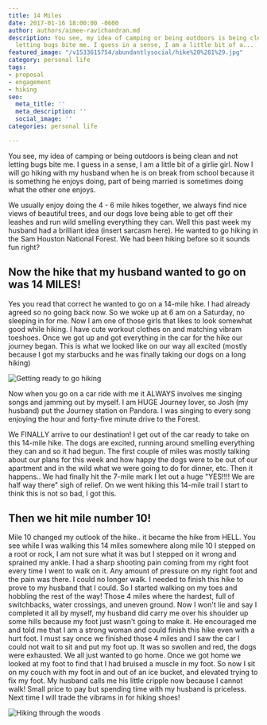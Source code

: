 ```yaml
---
title: 14 Miles
date: 2017-01-16 18:00:00 -0600
author: authors/aimee-ravichandran.md
description: You see, my idea of camping or being outdoors is being clean and not
  letting bugs bite me. I guess in a sense, I am a little bit of a...
featured_image: "/v1533615754/abundantlysocial/hike%20%281%29.jpg"
category: personal life
tags:
- proposal
- engagement
- hiking
seo:
  meta_title: ''
  meta_description: ''
  social_image: ''
categories: personal life

---
```

You see, my idea of camping or being outdoors is being clean and not letting bugs bite me. I guess in a sense, I am a little bit of a girlie girl. Now I will go hiking with my husband when he is on break from school because it is something he enjoys doing, part of being married is sometimes doing what the other one enjoys.

We usually enjoy doing the 4 - 6 mile hikes together, we always find nice views of beautiful trees, and our dogs love being able to get off their leashes and run wild smelling everything they can. Well this past week my husband had a brilliant idea (insert sarcasm here). He wanted to go hiking in the Sam Houston National Forest. We had been hiking before so it sounds fun right?

## Now the hike that my husband wanted to go on was 14 MILES!

Yes you read that correct he wanted to go on a 14-mile hike. I had already agreed so no going back now. So we woke up at 6 am on a Saturday, no sleeping in for me. Now I am one of those girls that likes to look somewhat good while hiking. I have cute workout clothes on and matching vibram toeshoes. Once we got up and got everything in the car for the hike our journey began. This is what we looked like on our way all excited (mostly because I got my starbucks and he was finally taking our dogs on a long hiking)

![Getting ready to go hiking](https://res.cloudinary.com/modii/w_840,q_50,f_auto/v1533615751/abundantlysocial/hiking%20%281%29.jpg)

Now when you go on a car ride with me it ALWAYS involves me singing songs and jamming out by myself. I am HUGE Journey lover, so Josh (my husband) put the Journey station on Pandora. I was singing to every song enjoying the hour and forty-five minute drive to the Forest.

We FINALLY arrive to our destination! I get out of the car ready to take on this 14-mile hike. The dogs are excited, running around smelling everything they can and so it had begun. The first couple of miles was mostly talking about our plans for this week and how happy the dogs were to be out of our apartment and in the wild what we were going to do for dinner, etc. Then it happens.. We had finally hit the 7-mile mark I let out a huge "YES!!!! We are half way there" sigh of relief. On we went hiking this 14-mile trail I start to think this is not so bad, I got this.

## Then we hit mile number 10!

Mile 10 changed my outlook of the hike.. it became the hike from HELL. You see while I was walking this 14 miles somewhere along mile 10 I stepped on a root or rock, I am not sure what it was but I stepped on it wrong and sprained my ankle. I had a sharp shooting pain coming from my right foot every time I went to walk on it. Any amount of pressure on my right foot and the pain was there. I could no longer walk. I needed to finish this hike to prove to my husband that I could. So I started walking on my toes and hobbling the rest of the way! Those 4 miles where the hardest, full of switchbacks, water crossings, and uneven ground. Now I won't lie and say I completed it all by myself, my husband did carry me over his shoulder up some hills because my foot just wasn't going to make it. He encouraged me and told me that I am a strong woman and could finish this hike even with a hurt foot. I must say once we finished those 4 miles and I saw the car I could not wait to sit and put my foot up. It was so swollen and red, the dogs were exhausted. We all just wanted to go home. Once we got home we looked at my foot to find that I had bruised a muscle in my foot. So now I sit on my couch with my foot in and out of an ice bucket, and elevated trying to fix my foot. My husband calls me his little cripple now because I cannot walk! Small price to pay but spending time with my husband is priceless. Next time I will trade the vibrams in for hiking shoes!

![Hiking through the woods](https://res.cloudinary.com/modii/w_840,q_50,f_auto/v1533615754/abundantlysocial/hike%20%281%29.jpg)